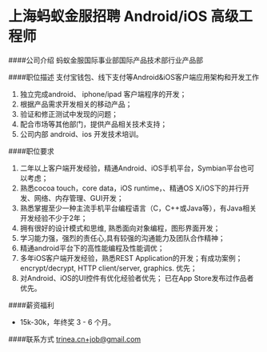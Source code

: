 上海蚂蚁金服招聘 Android/iOS 高级工程师
==========

####公司介绍
蚂蚁金服国际事业部国际产品技术部行业产品部

####职位描述
支付宝钱包、线下支付等Android&iOS客户端应用架构和开发工作 
1. 独立完成android、 iphone/ipad 客户端程序的开发； 
2. 根据产品需求开发相关的移动产品； 
3. 验证和修正测试中发现的问题； 
4. 配合市场等其他部门，提供产品相关技术支持； 
5. 公司内部 android、ios 开发技术培训。

####职位要求 
1. 二年以上客户端开发经验，精通Android、iOS手机平台，Symbian平台也可以考虑； 
2. 熟悉cocoa touch，core data，iOS runtime，、精通OS X/iOS下的并行开发、网络、内存管理、GUI开发； 
3. 熟悉掌握至少一种主流手机平台编程语言（C，C++或Java等），有Java相关开发经验不少于2年； 
4. 拥有很好的设计模式和思维, 熟悉面向对象编程，图形界面开发； 
5. 学习能力强，强烈的责任心,具有较强的沟通能力及团队合作精神； 
6. 精通android平台下的高性能编程及性能调优； 
7. 多年iOS客户端开发经验，熟悉REST Application的开发；有成功案例；encrypt/decrypt, HTTP client/server, graphics. 优先； 
8. 对Android、iOS的UI控件有优化经验者优先； 已在App Store发布过作品者优先。

####薪资福利
- 15k-30k，年终奖 3 - 6 个月。 

####联系方式
[trinea.cn+job@gmail.com](mailto:trinea.cn+job@gmail.com)  
